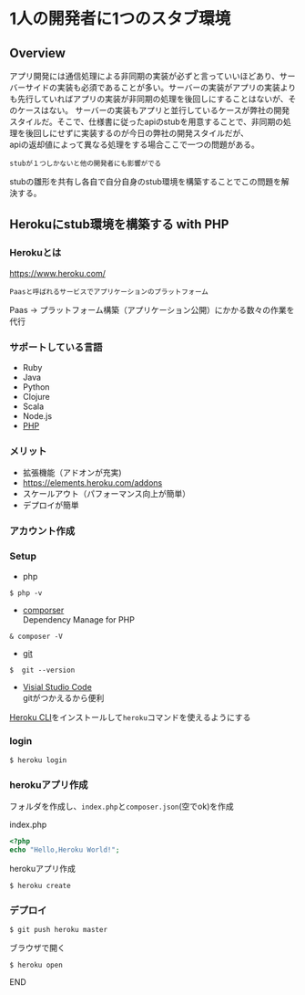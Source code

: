 # 1人の開発者に1つのスタブ環境
## Overview
アプリ開発には通信処理による非同期の実装が必ずと言っていいほどあり、サーバーサイドの実装も必須であることが多い。サーバーの実装がアプリの実装よりも先行していればアプリの実装が非同期の処理を後回しにすることはないが、そのケースはない。
サーバーの実装もアプリと並行しているケースが弊社の開発スタイルだ。そこで、仕様書に従ったapiのstubを用意することで、非同期の処理を後回しにせずに実装するのが今日の弊社の開発スタイルだが、  
apiの返却値によって異なる処理をする場合ここで一つの問題がある。
```
stubが１つしかないと他の開発者にも影響がでる
```
stubの雛形を共有し各自で自分自身のstub環境を構築することでこの問題を解決する。

## Herokuにstub環境を構築する with PHP

### Herokuとは
https://www.heroku.com/
```
Paasと呼ばれるサービスでアプリケーションのプラットフォーム
```
Paas -> プラットフォーム構築（アプリケーション公開）にかかる数々の作業を代行

### サポートしている言語
- Ruby
- Java
- Python
- Clojure
- Scala
- Node.js
- [PHP](https://devcenter.heroku.com/categories/php)

### メリット
- 拡張機能（アドオンが充実)
 - https://elements.heroku.com/addons
- スケールアウト（パフォーマンス向上が簡単）
- デプロイが簡単

### アカウント作成

### Setup
- php
```
$ php -v
```
- [comporser](https://getcomposer.org/download/)  
Dependency Manage for PHP
``` 
& composer -V 
```
- [git](https://git-scm.com/)
```
$  git --version
```
- [Visial Studio Code](https://code.visualstudio.com/)  
gitがつかえるから便利

[Heroku CLI](https://devcenter.heroku.com/articles/getting-started-with-php#set-up)をインストールして`heroku`コマンドを使えるようにする

### login
```
$ heroku login
```

### herokuアプリ作成
フォルダを作成し、`index.php`と`composer.json`(空でok)を作成

index.php
```php
<?php
echo "Hello,Heroku World!";
```
herokuアプリ作成
```
$ heroku create
```

### デプロイ
```
$ git push heroku master
```
ブラウザで開く
```
$ heroku open
```

END

